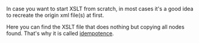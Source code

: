 In case you want to start XSLT from scratch, in most cases it's a good idea to recreate the origin xml file(s) at first.

Here you can find the XSLT file that does nothing but copying all nodes found. That's why it is called [idempotence](https://en.wikipedia.org/wiki/Idempotence).
